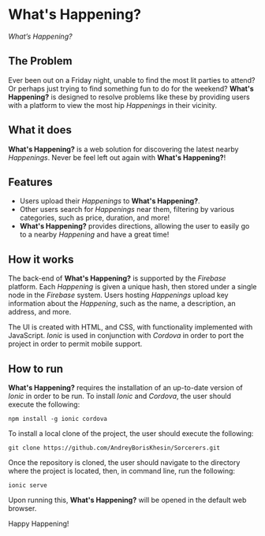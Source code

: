 # What's Happening?

*What’s Happening?*

## The Problem

Ever been out on a Friday night, unable to find the most lit parties to attend? Or perhaps just trying to find something fun to do for the weekend? **What's Happening?** is designed to resolve problems like these by providing users with a platform to view the most hip *Happenings* in their vicinity.

## What it does

**What's Happening?** is a web solution for discovering the latest nearby *Happenings*. Never be feel left out again with **What's Happening?**!

## Features

- Users upload their *Happenings* to **What's Happening?**.
- Other users search for *Happenings* near them, filtering by various categories, such as price, duration, and more!
- **What's Happening?** provides directions, allowing the user to easily go to a nearby *Happening* and have a great time!

## How it works

The back-end of **What's Happening?** is supported by the *Firebase* platform. Each *Happening* is given a unique hash, then stored under a single node in the *Firebase* system. Users hosting *Happenings* upload key information about the *Happening*, such as the name, a description, an address, and more.

The UI is created with HTML, and CSS, with functionality implemented with JavaScript. *Ionic* is used in conjunction with *Cordova* in order to port the project in order to permit mobile support.

## How to run

**What's Happening?** requires the installation of an up-to-date version of *Ionic* in order to be run. To install *Ionic* and *Cordova*, the user should execute the following:
```
npm install -g ionic cordova
```
To install a local clone of the project, the user should execute the following:
```
git clone https://github.com/AndreyBorisKhesin/Sorcerers.git
```
Once the repository is cloned, the user should navigate to the directory where the project is located, then, in command line, run the following:

```
ionic serve
```

Upon running this, **What's Happening?** will be opened in the default web browser.

Happy Happening!
